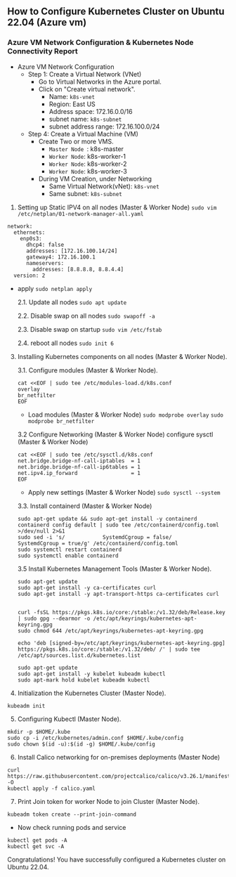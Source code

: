 ## How to Configure Kubernetes Cluster on Ubuntu 22.04 (Azure vm)
### Azure VM Network Configuration & Kubernetes Node Connectivity Report
- Azure VM Network Configuration 
    - Step 1: Create a Virtual Network (VNet)
        - Go to Virtual Networks in the Azure portal.
        - Click on "Create virtual network".
            - Name: `k8s-vnet`
            - Region: East US
            - Address space: 172.16.0.0/16
            - subnet name: `k8s-subnet`
            - subnet address range: 172.16.100.0/24
    - Step 4: Create a Virtual Machine (VM)
        - Create Two or more VMS.
            - `Master Node `: k8s-master
            - `Worker Node`: k8s-worker-1
            - `Worker Node`: k8s-worker-2
            - `Worker Node`: k8s-worker-3
        - During VM Creation, under Networking 
            - Same Virtual Network(vNet):  `k8s-vnet`
            - Same subnet: `k8s-subnet`

1. Setting up Static IPV4 on all nodes (Master & Worker Node)
`sudo vim /etc/netplan/01-network-manager-all.yaml`

```
network:
  ethernets:
    enp0s3:
      dhcp4: false
      addresses: [172.16.100.14/24]
      gateway4: 172.16.100.1
      nameservers:
        addresses: [8.8.8.8, 8.8.4.4]
  version: 2
  ```
  - apply `sudo netplan apply`

    2.1.  Update all nodes
    `sudo apt update`

    2.2. Disable swap on all nodes
    `sudo swapoff -a`

    2.3. Disable swap on startup
    `sudo vim /etc/fstab`

    2.4. reboot all nodes
    `sudo init 6`

3. Installing Kubernetes components on all nodes (Master & Worker Node).

    3.1. Configure modules (Master & Worker Node).
    ```
    cat <<EOF | sudo tee /etc/modules-load.d/k8s.conf
    overlay
    br_netfilter
    EOF
    ```
    - Load modules (Master & Worker Node)
    `sudo modprobe overlay`
    `sudo modprobe br_netfilter`

    3.2 Configure Networking (Master & Worker Node)
    configure sysctl (Master & Worker Node)
    ```
    cat <<EOF | sudo tee /etc/sysctl.d/k8s.conf
    net.bridge.bridge-nf-call-iptables  = 1
    net.bridge.bridge-nf-call-ip6tables = 1
    net.ipv4.ip_forward                 = 1
    EOF
    ```
    - Apply new settings (Master & Worker Node)
    `sudo sysctl --system`

    3.3. Install containerd (Master & Worker Node)
    ```
    sudo apt-get update && sudo apt-get install -y containerd
    containerd config default | sudo tee /etc/containerd/config.toml >/dev/null 2>&1
    sudo sed -i 's/            SystemdCgroup = false/            SystemdCgroup = true/g' /etc/containerd/config.toml
    sudo systemctl restart containerd
    sudo systemctl enable containerd
    ```

    3.5 Install Kubernetes Management Tools (Master & Worker Node).
    ```
    sudo apt-get update
    sudo apt-get install -y ca-certificates curl
    sudo apt-get install -y apt-transport-https ca-certificates curl


    curl -fsSL https://pkgs.k8s.io/core:/stable:/v1.32/deb/Release.key | sudo gpg --dearmor -o /etc/apt/keyrings/kubernetes-apt-keyring.gpg
    sudo chmod 644 /etc/apt/keyrings/kubernetes-apt-keyring.gpg

    echo 'deb [signed-by=/etc/apt/keyrings/kubernetes-apt-keyring.gpg] https://pkgs.k8s.io/core:/stable:/v1.32/deb/ /' | sudo tee /etc/apt/sources.list.d/kubernetes.list
    ```
    ```
    sudo apt-get update
    sudo apt-get install -y kubelet kubeadm kubectl
    sudo apt-mark hold kubelet kubeadm kubectl
    ```
4. Initialization the Kubernetes Cluster (Master Node).
```
kubeadm init 
```
5. Configuring Kubectl (Master Node).
```
mkdir -p $HOME/.kube
sudo cp -i /etc/kubernetes/admin.conf $HOME/.kube/config
sudo chown $(id -u):$(id -g) $HOME/.kube/config
```
6. Install Calico networking for on-premises deployments (Master Node)
```
curl https://raw.githubusercontent.com/projectcalico/calico/v3.26.1/manifests/calico.yaml -O
kubectl apply -f calico.yaml
```
7. Print Join token for worker Node to join Cluster (Master Node).
```
kubeadm token create --print-join-command
```

- Now check running pods and service
```
kubectl get pods -A
kubectl get svc -A
```
Congratulations! You have successfully configured a Kubernetes cluster on Ubuntu 22.04.
